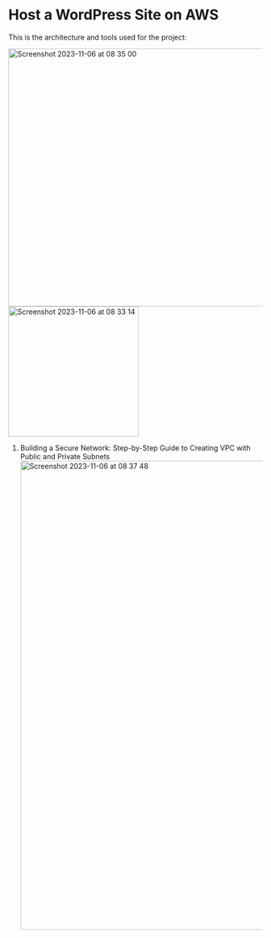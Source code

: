 # Host a WordPress Site on AWS
This is the architecture and tools used for the project:

<img width="511" alt="Screenshot 2023-11-06 at 08 35 00" src="https://github.com/redjules/Host-a-WordPress-Site-on-AWS/assets/106017493/707a0407-197a-4be4-911f-e1d4d66474c5">

<img width="258" alt="Screenshot 2023-11-06 at 08 33 14" src="https://github.com/redjules/Host-a-WordPress-Site-on-AWS/assets/106017493/0007019a-e082-4fef-84f7-1a862bd79eb9">

1) Building a Secure Network: Step-by-Step Guide to Creating VPC with Public and Private Subnets
   <img width="930" alt="Screenshot 2023-11-06 at 08 37 48" src="https://github.com/redjules/Host-a-WordPress-Site-on-AWS/assets/106017493/eb4237cd-c5d0-49e2-b216-a336f8350930">
